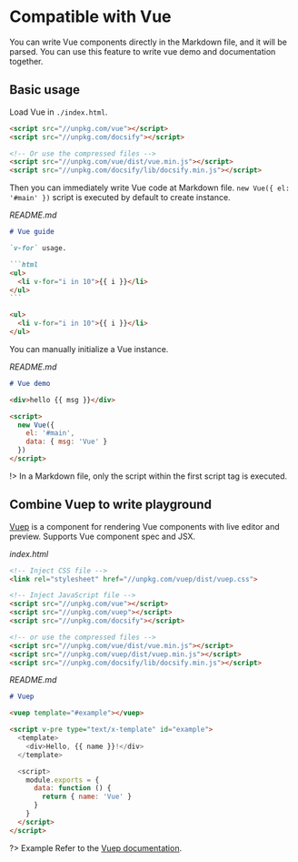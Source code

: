# Compatible with Vue

You can write Vue components directly in the Markdown file, and it will be parsed. You can use this feature to write vue demo and documentation together.

## Basic usage

Load Vue in `./index.html`.

```html
<script src="//unpkg.com/vue"></script>
<script src="//unpkg.com/docsify"></script>

<!-- Or use the compressed files -->
<script src="//unpkg.com/vue/dist/vue.min.js"></script>
<script src="//unpkg.com/docsify/lib/docsify.min.js"></script>
```

Then you can immediately write Vue code at Markdown file. `new Vue({ el: '#main' })` script is executed by default to create instance.

*README.md*

````markdown
# Vue guide

`v-for` usage.

```html
<ul>
  <li v-for="i in 10">{{ i }}</li>
</ul>
```

<ul>
  <li v-for="i in 10">{{ i }}</li>
</ul>
````

You can manually initialize a Vue instance.

*README.md*

```markdown
# Vue demo

<div>hello {{ msg }}</div>

<script>
  new Vue({
    el: '#main',
    data: { msg: 'Vue' }
  })
</script>
```

!> In a Markdown file, only the script within the first script tag is executed.

## Combine Vuep to write playground

[Vuep](https://github.com/QingWei-Li/vuep) is a component for rendering Vue components with live editor and preview. Supports Vue component spec and JSX.

*index.html*

```html
<!-- Inject CSS file -->
<link rel="stylesheet" href="//unpkg.com/vuep/dist/vuep.css">

<!-- Inject JavaScript file -->
<script src="//unpkg.com/vue"></script>
<script src="//unpkg.com/vuep"></script>
<script src="//unpkg.com/docsify"></script>

<!-- or use the compressed files -->
<script src="//unpkg.com/vue/dist/vue.min.js"></script>
<script src="//unpkg.com/vuep/dist/vuep.min.js"></script>
<script src="//unpkg.com/docsify/lib/docsify.min.js"></script>
```

*README.md*
```markdown
# Vuep

<vuep template="#example"></vuep>

<script v-pre type="text/x-template" id="example">
  <template>
    <div>Hello, {{ name }}!</div>
  </template>

  <script>
    module.exports = {
      data: function () {
        return { name: 'Vue' }
      }
    }
  </script>
</script>
```

?> Example Refer to the [Vuep documentation](https://qingwei-li.github.io/vuep/).

